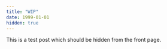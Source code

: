 ```yaml
---
title: "WIP"
date: 1999-01-01
hidden: true
---
```


This is a test post which should be hidden from the front page.